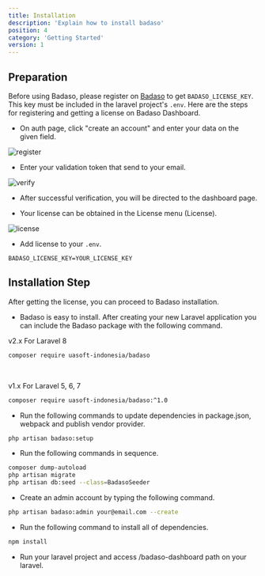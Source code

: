 ```yaml
---
title: Installation
description: 'Explain how to install badaso'
position: 4
category: 'Getting Started'
version: 1
---
```


## Preparation

Before using Badaso, please register on [Badaso](https://badaso.uatech.co.id/dashboard) to get `BADASO_LICENSE_KEY`. This key must be included in the laravel project's `.env`. Here are the steps for registering and getting a license on Badaso Dashboard.

- On auth page, click "create an account" and enter your data on the given field.

![register](/installation/dashboard-register.png)

- Enter your validation token that send to your email.

![verify](/installation/dashboard-verify.png)

- After successful verification, you will be directed to the dashboard page.

- Your license can be obtained in the License menu (License).

![license](/installation/dashboard-licence.png)

- Add license to your `.env`.

```env [.env]
BADASO_LICENSE_KEY=YOUR_LICENSE_KEY
```

## Installation Step

After getting the license, you can proceed to Badaso installation.

- Badaso is easy to install. After creating your new Laravel application you can include the Badaso package with the following command.

<badge>v2.x</badge> For Laravel 8

```bash
composer require uasoft-indonesia/badaso
```

<br />

<badge>v1.x</badge> For Laravel 5, 6, 7

```bash
composer require uasoft-indonesia/badaso:^1.0
```

- Run the following commands to update dependencies in package.json, webpack and publish vendor provider.

```bash
php artisan badaso:setup
```

- Run the following commands in sequence.

```bash
composer dump-autoload
php artisan migrate
php artisan db:seed --class=BadasoSeeder
```

- Create an admin account by typing the following command.

```bash
php artisan badaso:admin your@email.com --create
```

- Run the following command to install all of dependencies.

```bash
npm install
```

- Run your laravel project and access /badaso-dashboard path on your laravel.